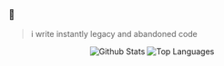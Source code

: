 ### 👋
> i write instantly legacy and abandoned code

<div align="center">

<img src="https://github-readme-stats.vercel.app/api?username=acelikesghosts&show_icons=true&theme=tokyonight" alt="Github Stats" />
<img src="https://github-readme-stats.vercel.app/api/top-langs/?username=AceLikesGhosts&theme=tokyonight&layout=compact" alt="Top Languages" />

</div>
